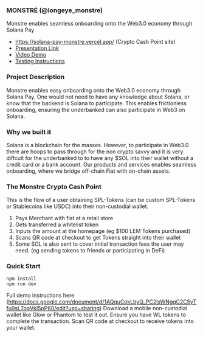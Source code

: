 ### MONSTRÉ (@longeye_monstre)

Monstre enables seamless onboarding onto the Web3.0 economy through Solana Pay
- https://solana-pay-monstre.vercel.app/ (Crypto Cash Point site)
- [Presentation Link](https://drive.google.com/file/d/14OZMpSa8GWtoIYzCZMC04CU5aR7pc78V/view?usp=sharing)
- [Video Demo](https://youtu.be/A0t6wUPfmsQ)
- [Testing Instructions](https://docs.google.com/document/d/1AQquCekLbyQ_PC2lsWNgqC2C5yTfu9sL7oqVkI5pP60/edit?usp=sharing)

### Project Description
Monstre enables easy onboarding onto the Web3.0 economy through Solana Pay. One would not need to have any knowledge about Solana, or know that the backend is Solana to participate. This enables frictionless onboarding, ensuring the underbanked can also participate in Web3 on Solana. 

### Why we built it
Solana is a blockchain for the masses. However, to participate in Web3.0 there are hoops to pass through for the non crypto savvy and it is very diffcult for the underbanked to to have any $SOL into their wallet without a credit card or a bank account. Our products and services enables seamless onboarding, where we bridge off-chain Fiat with on-chain assets. 

### The Monstre Crypto Cash Point
This is the flow of a user obtaining SPL-Tokens (can be custom SPL-Tokens or Stablecoins like USDC) into their non-custodial wallet. 
1. Pays Merchant with fiat at a retail store 
2. Gets transferred a whitelist token
3. Inputs the amount at the homepage (eg $100 LEM Tokens purchased)
4. Scans QR code at checkout to get Tokens straight into their wallet
5. Some SOL is also sent to cover initial transaction fees the user may need. (eg sending tokens to friends or participating in DeFi)

### Quick Start

```
npm install
npm run dev
```
Full demo instructions here (https://docs.google.com/document/d/1AQquCekLbyQ_PC2lsWNgqC2C5yTfu9sL7oqVkI5pP60/edit?usp=sharing)
Download a mobile non-custodial wallet like Glow or Phantom to test it out. Ensure you have WL tokens to complete the transaction. Scan QR code at checkout to receive tokens into your wallet. 
